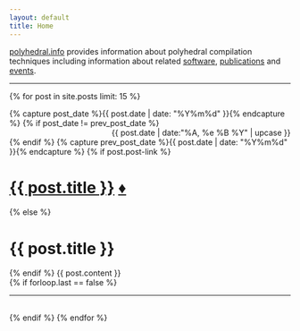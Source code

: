 ```yaml
---
layout: default
title: Home
---
```


[polyhedral.info](http://polyhedral.info) provides information about
polyhedral compilation techniques including information about related
[software](software.html), [publications](publications.html) and
[events](events.html).

<hr>

{% for post in site.posts limit: 15 %}
<div class="post">
{% capture post_date %}{{ post.date | date: "%Y%m%d" }}{% endcapture %}
{% if post_date != prev_post_date %}
<div align="right" class="date-container">{{ post.date | date:"%A, %e %B %Y" | upcase }}</div>
{% endif %}
{% capture prev_post_date %}{{ post.date | date: "%Y%m%d" }}{% endcapture %}
{% if post.post-link %}
<h1 class="title"><a href="{{ post.post-link }}" title="External link">{{ post.title }}</a> <a class="glyph-permalink" href="{{ post.url }}" title="Permanent link to: '{{ post.title }}'">&diams;</a></h1>
{% else %}
<h1>{{ post.title }}</h1>
{% endif %}
{{ post.content }}
</div>
{% if forloop.last == false %}
</br>
<hr class="front">
</br>
{% endif %}
{% endfor %}
